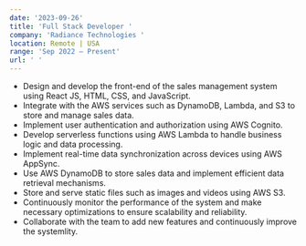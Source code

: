 ```yaml
---
date: '2023-09-26'
title: 'Full Stack Developer '
company: 'Radiance Technologies '
location: Remote | USA
range: 'Sep 2022 – Present'
url: ' '
---
```


- Design and develop the front-end of the sales management system using React JS, HTML, CSS, and JavaScript.
- Integrate with the AWS services such as DynamoDB, Lambda, and S3 to store and manage sales data.
- Implement user authentication and authorization using AWS Cognito.
- Develop serverless functions using AWS Lambda to handle business logic and data processing.
- Implement real-time data synchronization across devices using AWS AppSync.
- Use AWS DynamoDB to store sales data and implement efficient data retrieval mechanisms.
- Store and serve static files such as images and videos using AWS S3.
- Continuously monitor the performance of the system and make necessary optimizations to ensure scalability
  and reliability.
- Collaborate with the team to add new features and continuously improve the systemlity.
